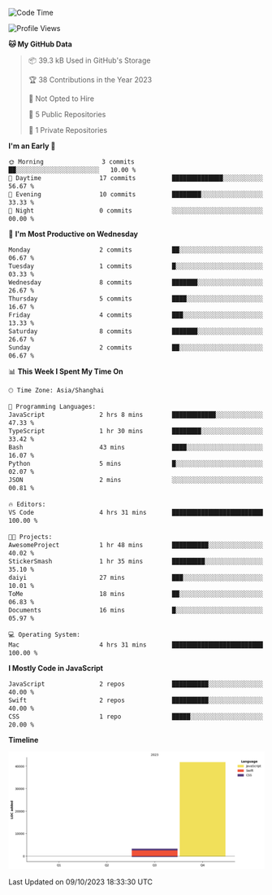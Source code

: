 <!--
**PascalDai/PascalDai** is a ✨ _special_ ✨ repository because its `README.md` (this file) appears on your GitHub profile.

Here are some ideas to get you started:

- 🔭 I’m currently working on ...
- 🌱 I’m currently learning ...
- 👯 I’m looking to collaborate on ...
- 🤔 I’m looking for help with ...
- 💬 Ask me about ...
- 📫 How to reach me: ...
- 😄 Pronouns: ...
- ⚡ Fun fact: ...
-->

<!--START_SECTION:waka-->
![Code Time](http://img.shields.io/badge/Code%20Time-5%20hrs-blue)

![Profile Views](http://img.shields.io/badge/Profile%20Views-57-blue)

**🐱 My GitHub Data** 

> 📦 39.3 kB Used in GitHub's Storage 
 > 
> 🏆 38 Contributions in the Year 2023
 > 
> 🚫 Not Opted to Hire
 > 
> 📜 5 Public Repositories 
 > 
> 🔑 1 Private Repositories 
 > 
**I'm an Early 🐤** 

```text
🌞 Morning                3 commits           ██░░░░░░░░░░░░░░░░░░░░░░░   10.00 % 
🌆 Daytime                17 commits          ██████████████░░░░░░░░░░░   56.67 % 
🌃 Evening                10 commits          ████████░░░░░░░░░░░░░░░░░   33.33 % 
🌙 Night                  0 commits           ░░░░░░░░░░░░░░░░░░░░░░░░░   00.00 % 
```
📅 **I'm Most Productive on Wednesday** 

```text
Monday                   2 commits           ██░░░░░░░░░░░░░░░░░░░░░░░   06.67 % 
Tuesday                  1 commits           █░░░░░░░░░░░░░░░░░░░░░░░░   03.33 % 
Wednesday                8 commits           ███████░░░░░░░░░░░░░░░░░░   26.67 % 
Thursday                 5 commits           ████░░░░░░░░░░░░░░░░░░░░░   16.67 % 
Friday                   4 commits           ███░░░░░░░░░░░░░░░░░░░░░░   13.33 % 
Saturday                 8 commits           ███████░░░░░░░░░░░░░░░░░░   26.67 % 
Sunday                   2 commits           ██░░░░░░░░░░░░░░░░░░░░░░░   06.67 % 
```


📊 **This Week I Spent My Time On** 

```text
🕑︎ Time Zone: Asia/Shanghai

💬 Programming Languages: 
JavaScript               2 hrs 8 mins        ████████████░░░░░░░░░░░░░   47.33 % 
TypeScript               1 hr 30 mins        ████████░░░░░░░░░░░░░░░░░   33.42 % 
Bash                     43 mins             ████░░░░░░░░░░░░░░░░░░░░░   16.07 % 
Python                   5 mins              █░░░░░░░░░░░░░░░░░░░░░░░░   02.07 % 
JSON                     2 mins              ░░░░░░░░░░░░░░░░░░░░░░░░░   00.81 % 

🔥 Editors: 
VS Code                  4 hrs 31 mins       █████████████████████████   100.00 % 

🐱‍💻 Projects: 
AwesomeProject           1 hr 48 mins        ██████████░░░░░░░░░░░░░░░   40.02 % 
StickerSmash             1 hr 35 mins        █████████░░░░░░░░░░░░░░░░   35.10 % 
daiyi                    27 mins             ███░░░░░░░░░░░░░░░░░░░░░░   10.01 % 
ToMe                     18 mins             ██░░░░░░░░░░░░░░░░░░░░░░░   06.83 % 
Documents                16 mins             █░░░░░░░░░░░░░░░░░░░░░░░░   05.97 % 

💻 Operating System: 
Mac                      4 hrs 31 mins       █████████████████████████   100.00 % 
```

**I Mostly Code in JavaScript** 

```text
JavaScript               2 repos             ██████████░░░░░░░░░░░░░░░   40.00 % 
Swift                    2 repos             ██████████░░░░░░░░░░░░░░░   40.00 % 
CSS                      1 repo              █████░░░░░░░░░░░░░░░░░░░░   20.00 % 
```



**Timeline**

![Lines of Code chart](https://raw.githubusercontent.com/PascalDai/PascalDai/main/assets/bar_graph.png)


 Last Updated on 09/10/2023 18:33:30 UTC
<!--END_SECTION:waka-->
